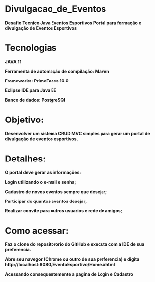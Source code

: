 # Divulgacao_de_Eventos


<b>Desafio Tecnico Java Eventos Esportivos
Portal para formação e divulgação de Eventos Esportivos

# Tecnologias

JAVA 11

Ferramenta de automação de compilação: Maven

Frameworks: PrimeFaces 10.0

Eclipse IDE para Java EE

Banco de dados: PostgreSQl

# Objetivo:
Desenvolver um sistema CRUD MVC simples para gerar um portal de divulgação de eventos esportivos.

# Detalhes:
O portal deve gerar as informações:

Login utilizando o e-mail e senha;

Cadastro de novos eventos sempre que desejar;

Participar de quantos eventos desejar;

Realizar convite para outros usuarios e rede de amigos;

# Como acessar: 

Faz o clone do repositororio do GitHub e executa com a IDE de sua preferencia. 

Abre seu navegor (Chrome ou outro de sua preferencia) e digita http://localhost:8080/EventoEsportivo/Home.xhtml <p> Acessando consequentemente a pagina de Login e Cadastro
